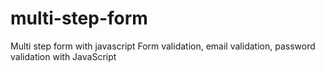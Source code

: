 # multi-step-form
Multi step form with javascript
Form validation, email validation, password validation with JavaScript
